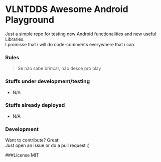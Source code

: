# VLNTDDS Awesome Android Playground

Just a simple repo for testing new Android functionalities and new useful Libraries.    
I promisse that i will do code-comments everywhere that i can.

### Rules
> Se não sabe brincar, não desce pro play

### Stuffs under development/testing
* N/A

### Stuffs already deployed
* N/A

### Development
Want to contribute? Great!  
Just open an issue or do a pull request :)

###License
MIT
